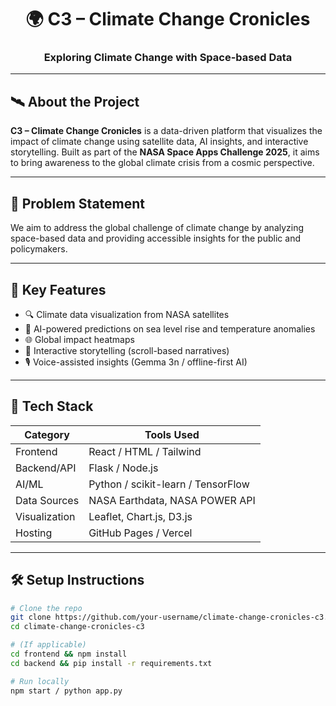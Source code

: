 <h1 align="center">🌍 C3 – Climate Change Cronicles</h1>
<h3 align="center">Exploring Climate Change with Space-based Data</h3>

---

## 🛰️ About the Project

**C3 – Climate Change Cronicles** is a data-driven platform that visualizes the impact of climate change using satellite data, AI insights, and interactive storytelling. Built as part of the **NASA Space Apps Challenge 2025**, it aims to bring awareness to the global climate crisis from a cosmic perspective.

---

## 📌 Problem Statement

> 
We aim to address the global challenge of climate change by analyzing space-based data and providing accessible insights for the public and policymakers.

---

## 🌟 Key Features

- 🔍 Climate data visualization from NASA satellites
- 🧠 AI-powered predictions on sea level rise and temperature anomalies
- 🌐 Global impact heatmaps
- 📖 Interactive storytelling (scroll-based narratives)
- 🎙️ Voice-assisted insights (Gemma 3n / offline-first AI)

---

## 🧰 Tech Stack

| Category         | Tools Used                         |
|------------------|------------------------------------|
| Frontend         | React / HTML / Tailwind            |
| Backend/API      | Flask / Node.js                    |
| AI/ML            | Python / scikit-learn / TensorFlow |
| Data Sources     | NASA Earthdata, NASA POWER API     |
| Visualization    | Leaflet, Chart.js, D3.js           |
| Hosting          | GitHub Pages / Vercel              |

---

## 🛠️ Setup Instructions

```bash
# Clone the repo
git clone https://github.com/your-username/climate-change-cronicles-c3.git
cd climate-change-cronicles-c3

# (If applicable)
cd frontend && npm install
cd backend && pip install -r requirements.txt

# Run locally
npm start / python app.py
